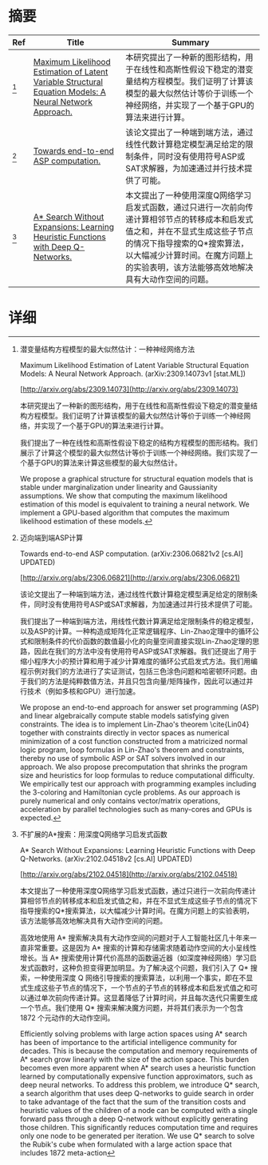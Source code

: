 # 摘要

| Ref | Title | Summary |
| --- | --- | --- |
| [^1] | [Maximum Likelihood Estimation of Latent Variable Structural Equation Models: A Neural Network Approach.](http://arxiv.org/abs/2309.14073) | 本研究提出了一种新的图形结构，用于在线性和高斯性假设下稳定的潜变量结构方程模型。我们证明了计算该模型的最大似然估计等价于训练一个神经网络，并实现了一个基于GPU的算法来进行计算。 |
| [^2] | [Towards end-to-end ASP computation.](http://arxiv.org/abs/2306.06821) | 该论文提出了一种端到端方法，通过线性代数计算稳定模型满足给定的限制条件，同时没有使用符号ASP或SAT求解器，为加速通过并行技术提供了可能。 |
| [^3] | [A* Search Without Expansions: Learning Heuristic Functions with Deep Q-Networks.](http://arxiv.org/abs/2102.04518) | 本文提出了一种使用深度Q网络学习启发式函数，通过只进行一次前向传递计算相邻节点的转移成本和启发式值之和，并在不显式生成这些子节点的情况下指导搜索的Q*搜索算法，以大幅减少计算时间。在魔方问题上的实验表明，该方法能够高效地解决具有大动作空间的问题。 |

# 详细

[^1]: 潜变量结构方程模型的最大似然估计：一种神经网络方法

    Maximum Likelihood Estimation of Latent Variable Structural Equation Models: A Neural Network Approach. (arXiv:2309.14073v1 [stat.ML])

    [http://arxiv.org/abs/2309.14073](http://arxiv.org/abs/2309.14073)

    本研究提出了一种新的图形结构，用于在线性和高斯性假设下稳定的潜变量结构方程模型。我们证明了计算该模型的最大似然估计等价于训练一个神经网络，并实现了一个基于GPU的算法来进行计算。

    

    我们提出了一种在线性和高斯性假设下稳定的结构方程模型的图形结构。我们展示了计算这个模型的最大似然估计等价于训练一个神经网络。我们实现了一个基于GPU的算法来计算这些模型的最大似然估计。

    We propose a graphical structure for structural equation models that is stable under marginalization under linearity and Gaussianity assumptions. We show that computing the maximum likelihood estimation of this model is equivalent to training a neural network. We implement a GPU-based algorithm that computes the maximum likelihood estimation of these models.
    
[^2]: 迈向端到端ASP计算

    Towards end-to-end ASP computation. (arXiv:2306.06821v2 [cs.AI] UPDATED)

    [http://arxiv.org/abs/2306.06821](http://arxiv.org/abs/2306.06821)

    该论文提出了一种端到端方法，通过线性代数计算稳定模型满足给定的限制条件，同时没有使用符号ASP或SAT求解器，为加速通过并行技术提供了可能。

    

    我们提出了一种端到端方法，用线性代数计算满足给定限制条件的稳定模型，以及ASP的计算。一种构造成矩阵化正常逻辑程序、Lin-Zhao定理中的循环公式和限制条件的代价函数的数值最小化的向量空间直接实现Lin-Zhao定理的思路，因此在我们的方法中没有使用符号ASP或SAT求解器。我们还提出了用于缩小程序大小的预计算和用于减少计算难度的循环公式启发式方法。我们用编程示例对我们的方法进行了实证测试，包括三色涂色问题和哈密顿环问题。由于我们的方法是纯粹数值方法，并且只包含向量/矩阵操作，因此可以通过并行技术（例如多核和GPU）进行加速。

    We propose an end-to-end approach for answer set programming (ASP) and linear algebraically compute stable models satisfying given constraints. The idea is to implement Lin-Zhao's theorem \cite{Lin04} together with constraints directly in vector spaces as numerical minimization of a cost function constructed from a matricized normal logic program, loop formulas in Lin-Zhao's theorem and constraints, thereby no use of symbolic ASP or SAT solvers involved in our approach. We also propose precomputation that shrinks the program size and heuristics for loop formulas to reduce computational difficulty. We empirically test our approach with programming examples including the 3-coloring and Hamiltonian cycle problems. As our approach is purely numerical and only contains vector/matrix operations, acceleration by parallel technologies such as many-cores and GPUs is expected.
    
[^3]: 不扩展的A*搜索：用深度Q网络学习启发式函数

    A* Search Without Expansions: Learning Heuristic Functions with Deep Q-Networks. (arXiv:2102.04518v2 [cs.AI] UPDATED)

    [http://arxiv.org/abs/2102.04518](http://arxiv.org/abs/2102.04518)

    本文提出了一种使用深度Q网络学习启发式函数，通过只进行一次前向传递计算相邻节点的转移成本和启发式值之和，并在不显式生成这些子节点的情况下指导搜索的Q*搜索算法，以大幅减少计算时间。在魔方问题上的实验表明，该方法能够高效地解决具有大动作空间的问题。

    

    高效地使用 A* 搜索解决具有大动作空间的问题对于人工智能社区几十年来一直非常重要。这是因为 A* 搜索的计算和存储需求随着动作空间的大小呈线性增长。当 A* 搜索使用计算代价高昂的函数逼近器（如深度神经网络）学习启发式函数时，这种负担变得更加明显。为了解决这个问题，我们引入了 Q* 搜索，一种使用深度 Q 网络引导搜索的搜索算法，以利用一个事实，即在不显式生成这些子节点的情况下，一个节点的子节点的转移成本和启发式值之和可以通过单次前向传递计算。这显着降低了计算时间，并且每次迭代只需要生成一个节点。我们使用 Q* 搜索来解决魔方问题，并将其们表示为一个包含 1872 个元动作的大动作空间。

    Efficiently solving problems with large action spaces using A* search has been of importance to the artificial intelligence community for decades. This is because the computation and memory requirements of A* search grow linearly with the size of the action space. This burden becomes even more apparent when A* search uses a heuristic function learned by computationally expensive function approximators, such as deep neural networks. To address this problem, we introduce Q* search, a search algorithm that uses deep Q-networks to guide search in order to take advantage of the fact that the sum of the transition costs and heuristic values of the children of a node can be computed with a single forward pass through a deep Q-network without explicitly generating those children. This significantly reduces computation time and requires only one node to be generated per iteration. We use Q* search to solve the Rubik's cube when formulated with a large action space that includes 1872 meta-action
    


